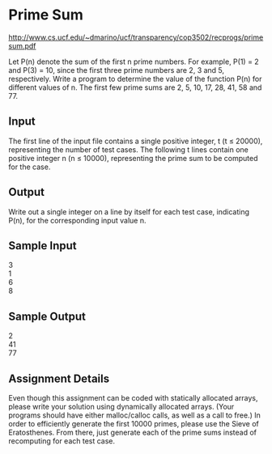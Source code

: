 # Prime Sum

http://www.cs.ucf.edu/~dmarino/ucf/transparency/cop3502/recprogs/primesum.pdf

Let P(n) denote the sum of the first n prime numbers. For example, P(1) = 2 and P(3) = 10, since
the first three prime numbers are 2, 3 and 5, respectively. Write a program to determine the value
of the function P(n) for different values of n. The first few prime sums are 2, 5, 10, 17, 28, 41, 58
and 77.

## Input
The first line of the input file contains a single positive integer, t (t ≤ 20000), representing the
number of test cases. The following t lines contain one positive integer n (n ≤ 10000),
representing the prime sum to be computed for the case.
## Output
Write out a single integer on a line by itself for each test case, indicating P(n), for the
corresponding input value n.
## Sample Input<br>
3<br>
1<br>
6<br>
8<br>
## Sample Output<br>
2<br>
41<br>
77<br>
## Assignment Details
Even though this assignment can be coded with statically allocated arrays, please write your
solution using dynamically allocated arrays. (Your programs should have either malloc/calloc
calls, as well as a call to free.)
In order to efficiently generate the first 10000 primes, please use the Sieve of Eratosthenes. From
there, just generate each of the prime sums instead of recomputing for each test case.

